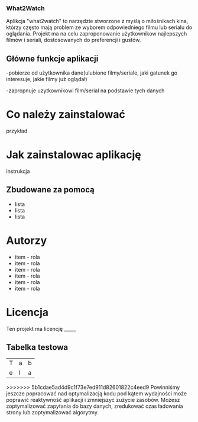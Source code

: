 ### What2Watch

Aplikcja "what2watch" to narzędzie stworzone z myślą o miłośnikach kina, którzy często mają problem ze wyborem odpowiedniego filmu lub serialu do oglądania. Projekt ma na celu zaproponowanie użytkownikow najlepszych filmów i seriali, dostosowanych do preferencji i gustów.

## Główne funkcje aplikacji
-pobierze od użytkownika dane(ulubione filmy/seriale, jaki gatunek go interesuje, jakie filmy już oglądał)

-zapropnuje uzytkownikowi film/serial na podstawie tych danych

# Co należy zainstalować

przykład

# Jak zainstalowac aplikację

instrukcja

## Zbudowane za pomocą
* lista
* lista
* lista

# Autorzy
* item - rola 
* item - rola
* item - rola
* item - rola
* item - rola
* item - rola

# Licencja

Ten projekt ma licencję _____



## Tabelka testowa
<table>
    <tr>
        <td>T</td><td>a</td><td>b</td>
    </tr>
    <tr>
        <td>e</td><td>l</td><td>a</td>
    </tr>
</table>
>>>>>>> 5b1cdae5ad4d9c1f73e7ed911d82601822c4eed9
Powinniśmy jeszcze popracować nad optymalizacją kodu pod kątem wydajności może poprawić reaktywność aplikacji i zmniejszyć zużycie zasobów. Możesz zoptymalizować zapytania do bazy danych, zredukować czas ładowania strony lub zoptymalizować algorytmy.
